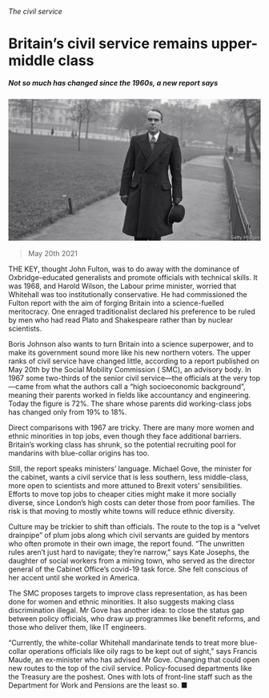 ###### The civil service

# Britain’s civil service remains upper-middle class 

##### Not so much has changed since the 1960s, a new report says 

![image](images/20210522_BRP006_0.jpg) 

> May 20th 2021 

THE KEY, thought John Fulton, was to do away with the dominance of Oxbridge-educated generalists and promote officials with technical skills. It was 1968, and Harold Wilson, the Labour prime minister, worried that Whitehall was too institutionally conservative. He had commissioned the Fulton report with the aim of forging Britain into a science-fuelled meritocracy. One enraged traditionalist declared his preference to be ruled by men who had read Plato and Shakespeare rather than by nuclear scientists.

Boris Johnson also wants to turn Britain into a science superpower, and to make its government sound more like his new northern voters. The upper ranks of civil service have changed little, according to a report published on May 20th by the Social Mobility Commission ( SMC), an advisory body. In 1967 some two-thirds of the senior civil service—the officials at the very top—came from what the authors call a “high socioeconomic background”, meaning their parents worked in fields like accountancy and engineering. Today the figure is 72%. The share whose parents did working-class jobs has changed only from 19% to 18%.


Direct comparisons with 1967 are tricky. There are many more women and ethnic minorities in top jobs, even though they face additional barriers. Britain’s working class has shrunk, so the potential recruiting pool for mandarins with blue-collar origins has too.

Still, the report speaks ministers’ language. Michael Gove, the minister for the cabinet, wants a civil service that is less southern, less middle-class, more open to scientists and more attuned to Brexit voters’ sensibilities. Efforts to move top jobs to cheaper cities might make it more socially diverse, since London’s high costs can deter those from poor families. The risk is that moving to mostly white towns will reduce ethnic diversity.

Culture may be trickier to shift than officials. The route to the top is a “velvet drainpipe” of plum jobs along which civil servants are guided by mentors who often promote in their own image, the report found. “The unwritten rules aren’t just hard to navigate; they’re narrow,” says Kate Josephs, the daughter of social workers from a mining town, who served as the director general of the Cabinet Office’s covid-19 task force. She felt conscious of her accent until she worked in America.

The SMC proposes targets to improve class representation, as has been done for women and ethnic minorities. It also suggests making class discrimination illegal. Mr Gove has another idea: to close the status gap between policy officials, who draw up programmes like benefit reforms, and those who deliver them, like IT engineers.

“Currently, the white-collar Whitehall mandarinate tends to treat more blue-collar operations officials like oily rags to be kept out of sight,” says Francis Maude, an ex-minister who has advised Mr Gove. Changing that could open new routes to the top of the civil service. Policy-focused departments like the Treasury are the poshest. Ones with lots of front-line staff such as the Department for Work and Pensions are the least so. ■

